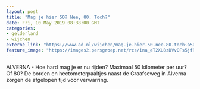 ```yaml
---
layout: post
title: "Mag je hier 50? Nee, 80. Toch?"
date: Fri, 10 May 2019 08:38:00 GMT
categories: 
- gelderland 
- wijchen 
externe_link: "https://www.ad.nl/wijchen/mag-je-hier-50-nee-80-toch~a5ae0e5a/"
feature_image: "https://images2.persgroep.net/rcs/ina_eT2XU8zDVvQFs5jfR38EajE/diocontent/146876399/_fitwidth/400/?appId=21791a8992982cd8da851550a453bd7f&quality=0.7"
---
```


ALVERNA - Hoe hard mag je er nu rijden? Maximaal 50 kilometer per uur? Of 80? De borden en hectometerpaaltjes naast de Graafseweg in Alverna zorgen de afgelopen tijd voor verwarring.
